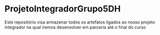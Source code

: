 # ProjetoIntegradorGrupo5DH
Este repositório visa armazenar todos os artefatos ligados ao nosso projeto integrador na qual iremos desenvolver em parceria até o final do curso
